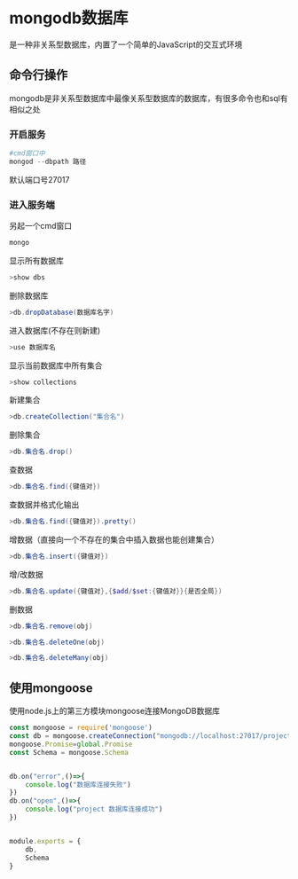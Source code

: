# mongodb数据库

是一种非关系型数据库，内置了一个简单的JavaScript的交互式环境



## 命令行操作

mongodb是非关系型数据库中最像关系型数据库的数据库，有很多命令也和sql有相似之处

### 开启服务

```powershell
#cmd窗口中
mongod --dbpath 路径
```

默认端口号27017

### 进入服务端

另起一个cmd窗口

```powershell
mongo
```

显示所有数据库

```powershell
>show dbs
```

删除数据库

```powershell
>db.dropDatabase(数据库名字)  
```

进入数据库(不存在则新建)

```powershell
>use 数据库名
```

显示当前数据库中所有集合

```powershell
>show collections
```

新建集合

```powershell
>db.createCollection("集合名")  
```

删除集合

```powershell
>db.集合名.drop()  
```

查数据

```powershell
>db.集合名.find({键值对})
```

查数据并格式化输出

```powershell
>db.集合名.find({键值对}).pretty()
```

增数据（直接向一个不存在的集合中插入数据也能创建集合）

```powershell
>db.集合名.insert({键值对})  
```

增/改数据

```powershell
>db.集合名.update({键值对},{$add/$set:{键值对}}{是否全局})
```

删数据

```powershell
>db.集合名.remove(obj)

>db.集合名.deleteOne(obj)

>db.集合名.deleteMany(obj)
```



## 使用mongoose

使用node.js上的第三方模块mongoose连接MongoDB数据库

```js
const mongoose = require('mongoose')
const db = mongoose.createConnection("mongodb://localhost:27017/project",{useNewUrlParser: true})
mongoose.Promise=global.Promise
const Schema = mongoose.Schema


db.on("error",()=>{
	console.log("数据库连接失败")
})
db.on("open",()=>{
	console.log("project 数据库连接成功")
})


module.exports = {
	db,
	Schema
}
```

